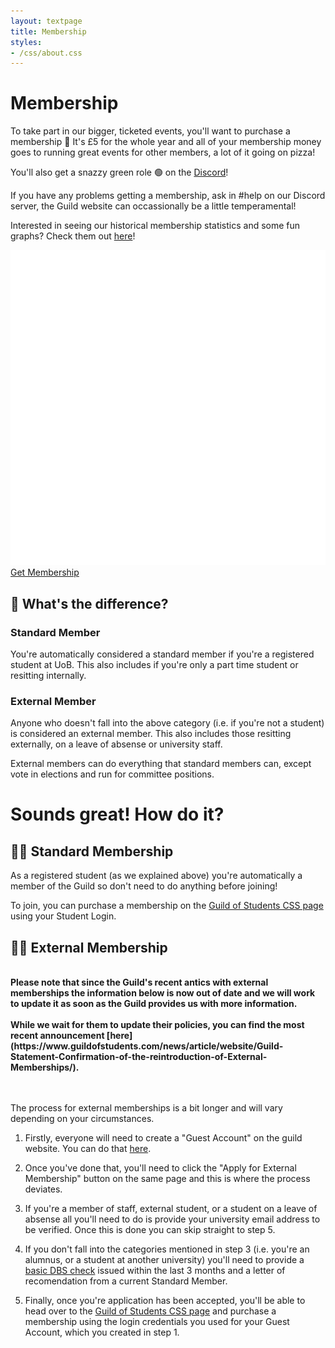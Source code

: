 ```yaml
---
layout: textpage
title: Membership
styles:
- /css/about.css
---
```


# Membership

To take part in our bigger, ticketed events, you'll want to purchase a
membership 🎉 It's £5 for the whole year and all of your membership money goes
to running great events for other members, a lot of it going on pizza!

You'll also get a snazzy green role 🟢 on the [Discord](/discord)!

If you have any problems getting a membership, ask in #help on our Discord
server, the Guild website can occassionally be a little temperamental!

Interested in seeing our historical membership statistics and some fun graphs? Check them out [here](/membership-stats)!

<div class="text-center">
  <a href="/join" class="button guild-button">
    <img src="/assets/about/guild-logo.svg" class="text-img" alt="Get Membership">
    Get Membership
  </a>
</div>

<div class="section-box" markdown="1">

## 🤔 What's the difference?

### Standard Member

You're automatically considered a standard member if you're a registered student at UoB. 
This also includes if you're only a part time student or resitting internally.

### External Member

Anyone who doesn't fall into the above category (i.e. if you're not a student) is considered an external member.
This also includes those resitting externally, on a leave of absense or university staff.

External members can do everything that standard members can, except vote in elections and run for committee positions.


</div>

<div class="text-center" markdown="1">

# Sounds great! How do it?

</div>

<div class="section-box" markdown="1">


## 🧑‍🎓 Standard Membership

As a registered student (as we explained above) you're automatically a member of the Guild so don't need to do anything before joining! 

To join, you can purchase a membership on the [Guild of Students CSS page](/join) using your Student Login.

</div>

<div class="section-box" markdown="1">

## 🧑‍🏫 External Membership
<br>
<b> Please note that since the Guild's recent antics with external memberships the information below is now out of date and we will work to update it as soon as the Guild provides us with more information. </b>
<br> <br>
<b>
While we wait for them to update their policies, you can find the most recent announcement [here](https://www.guildofstudents.com/news/article/website/Guild-Statement-Confirmation-of-the-reintroduction-of-External-Memberships/). </b> <br> <br> <br>

The process for external memberships is a bit longer and will vary depending on your circumstances.

1. Firstly, everyone will need to create a "Guest Account" on the guild website. You can do that [here](https://www.guildofstudents.com/about/memberships/).

2. Once you've done that, you'll need to click the "Apply for External Membership" button on the same page and this is where the process deviates.

3. If you're a member of staff, external student, or a student on a leave of absense all you'll need to do is provide your university email address to be verified. Once this is done you can skip straight to step 5.

4. If you don't fall into the categories mentioned in step 3 (i.e. you're an alumnus, or a student at another university) you'll need to provide a [basic DBS check](https://www.gov.uk/request-copy-criminal-record) issued within the last 3 months and a letter of recomendation from a current Standard Member. 

5. Finally, once you're application has been accepted, you'll be able to head over to the [Guild of Students CSS page](/join) and purchase a membership using the login credentials you used for your Guest Account, which you created in step 1.


</div>
